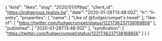 {
  "kind": "likes",
  "slug": "2020/01/0f9qq",
  "client_id": "https://indigenous.realize.be",
  "date": "2020-01-28T13:48:00Z",
  "h": "h-entry",
  "properties": {
    "name": [
      "Like of @fudgecrumpet's tweet"
    ],
    "like-of": [
      "https://twitter.com/fudgecrumpet/status/1221736237138169856"
    ],
    "published": [
      "2020-01-28T13:48:00Z"
    ],
    "syndication": [
      "https://twitter.com/fudgecrumpet/status/1221736237138169856"
    ]
  }
}

